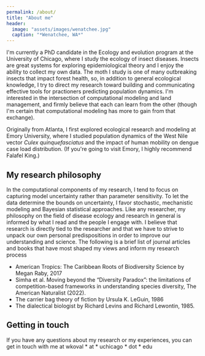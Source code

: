 ```yaml
---
permalink: /about/
title: "About me"
header:
  image: "assets/images/wenatchee.jpg"
  caption: "*Wenatchee, WA*"
---
```


I'm currently a PhD candidate in the Ecology and evolution program at the University of Chicago, where I study the ecology of insect diseases. Insects are great systems for exploring epidemiological theory and I enjoy the ability to collect my own data. The moth I study is one of many  outbreaking insects that impact forest health, so, in addition to general ecological knowledge, I try to direct my research toward building and communicating effective tools for practioners predicting population dynamics. I'm interested in the intersection of computational modeling and land management, and firmly believe that each can learn from the other (though I'm certain that computational modeling has more to gain from that exchange). 

Originally from Atlanta, I first explored ecological research and modeling at Emory University, where I studied population dynamics of the West Nile vector *Culex quinquefasciatus* and the impact of human mobility on dengue case load distribution. (If you're going to visit Emory, I highly recommend Falafel King.)

<div>
  <h2>My research philosophy</h2>
  <p> In the computational components of my research, I tend to focus on capturing model uncertainty rather than parameter sensitivity. To let the data determine the bounds on uncertainty, I favor stochastic, mechanistic modeling and Bayesian statistical approaches. Like any researcher, my philosophy on the field of disease ecology and research in general is informed by what I read and the people I engage with. I believe that research is directly tied to the researcher and that we have to strive to unpack our own personal predispositions in order to improve our understanding and science. The following is a brief list of journal articles and books that have most shaped my views and inform my research process</p>
    <ul>
    <li>American Tropics: The Caribbean Roots of Biodiversity Science by Megan Raby, 2017</li>
    <li>Simha et al. Moving beyond the “Diversity Paradox”: the limitations of competition-based frameworks in understanding species diversity, The American Naturalist (2022). </li>
    <li>The carrier bag theory of fiction by Ursula K. LeGuin, 1986</li>
    <li>The dialectical biologist by Richard Levins and Richard Lewontin, 1985.</li>
  </ul>
 </div> 
 <div>
  <h2>Getting in touch</h2>
<p>If you have any questions about my research or my experiences, you can get in touch with me at wkoval * at * uchicago * dot * edu </p>
</div>

